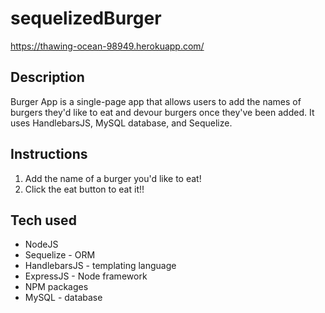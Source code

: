 # sequelizedBurger
https://thawing-ocean-98949.herokuapp.com/

## Description

Burger App is a single-page app that allows users to add the names of burgers they'd like to eat and devour burgers once they've been added. It uses HandlebarsJS, MySQL database, and Sequelize.

## Instructions

1. Add the name of a burger you'd like to eat!
2. Click the eat button to eat it!!

## Tech used

* NodeJS
* Sequelize - ORM
* HandlebarsJS - templating language
* ExpressJS - Node framework
* NPM packages
* MySQL - database
